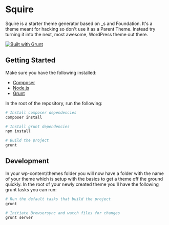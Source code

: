 # Squire

Squire is a starter theme generator based on _s and Foundation. It's a theme meant for hacking so don't use it as a Parent Theme. Instead try turning it into the next, most awesome, WordPress theme out there.

[![Built with Grunt](https://cdn.gruntjs.com/builtwith.png)](http://gruntjs.com/)

## Getting Started

Make sure you have the following installed:

* [Composer](https://getcomposer.org/)
* [Node.js](https://nodejs.org/)
* [Grunt](http://gruntjs.com/)

In the root of the repository, run the following:

```bash
# Install composer dependencies
composer install

# Install grunt dependencies
npm install

# Build the project
grunt
```

## Development

In your wp-content/themes folder you will now have a folder with the name of your theme which is setup with the basics to get a theme off the ground quickly. In the root of your newly created theme you'll have the following grunt tasks you can run:

```bash
# Run the default tasks that build the project
grunt

# Initiate Browsersync and watch files for changes
grunt server
```
